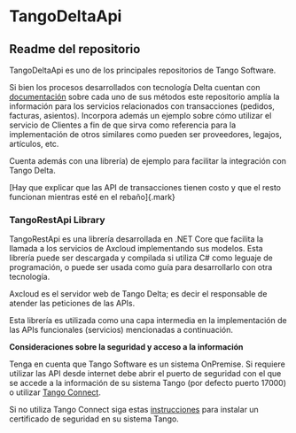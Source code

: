 # TangoDeltaApi 

## Readme del repositorio

TangoDeltaApi es uno de los principales repositorios de Tango Software.

Si bien los procesos desarrollados con tecnología Delta cuentan con
[documentación](https://ayudas.axoft.com/23ar/documentos/operacion/apertura_oper/api_oper/)
sobre cada uno de sus métodos este repositorio amplía la información
para los servicios relacionados con transacciones (pedidos, facturas,
asientos). Incorpora además un ejemplo sobre cómo utilizar el servicio
de Clientes a fin de que sirva como referencia para la implementación de
otros similares como pueden ser proveedores, legajos, artículos, etc.

Cuenta además con una librería) de ejemplo para facilitar la integración
con Tango Delta.

[Hay que explicar que las API de transacciones tienen costo y que el
resto funcionan mientras esté en el rebaño]{.mark}

### TangoRestApi Library

TangoRestApi es una librería desarrollada en .NET Core que facilita la
llamada a los servicios de Axcloud implementando sus modelos. Esta
librería puede ser descargada y compilada si utiliza C# como leguaje de
programación, o puede ser usada como guía para desarrollarlo con otra
tecnología.

Axcloud es el servidor web de Tango Delta; es decir el responsable de
atender las peticiones de las APIs.

Esta librería es utilizada como una capa intermedia en la implementación
de las APIs funcionales (servicios) mencionadas a continuación.

**Consideraciones sobre la seguridad y acceso a la información**

Tenga en cuenta que Tango Software es un sistema OnPremise. Si requiere
utilizar las API desde internet debe abrir el puerto de seguridad con el
que se accede a la información de su sistema Tango (por defecto puerto
17000) o utilizar [Tango
Connect](https://ayudas.axoft.com/23ar/documentos/operacion/acceso_oper/connect_oper/).

Si no utiliza Tango Connect siga estas
[instrucciones](https://ayudas.axoft.com/23ar/documentos/operacion/acceso_oper/certseguridad_oper/)
para instalar un certificado de seguridad en su sistema Tango.

